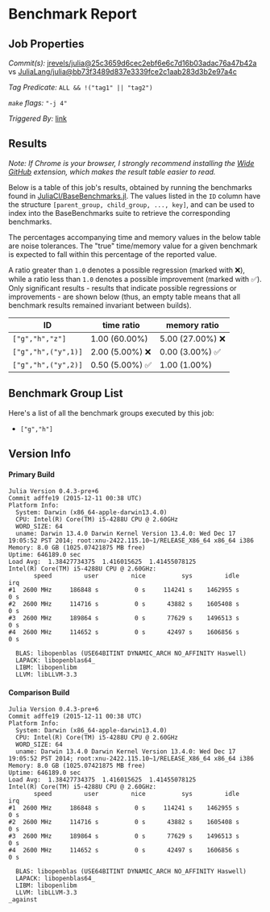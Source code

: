 # Benchmark Report

## Job Properties

*Commit(s):* [jrevels/julia@25c3659d6cec2ebf6e6c7d16b03adac76a47b42a](https://github.com/jrevels/julia/commit/25c3659d6cec2ebf6e6c7d16b03adac76a47b42a) vs [JuliaLang/julia@bb73f3489d837e3339fce2c1aab283d3b2e97a4c](https://github.com/JuliaLang/julia/commit/bb73f3489d837e3339fce2c1aab283d3b2e97a4c)

*Tag Predicate:* `ALL && !("tag1" || "tag2")`

*`make` flags:* `"-j 4"`

*Triggered By:* [link](https://www.test.com)

## Results

*Note: If Chrome is your browser, I strongly recommend installing the [Wide GitHub](https://chrome.google.com/webstore/detail/wide-github/kaalofacklcidaampbokdplbklpeldpj?hl=en)
extension, which makes the result table easier to read.*

Below is a table of this job's results, obtained by running the benchmarks found in
[JuliaCI/BaseBenchmarks.jl](https://github.com/JuliaCI/BaseBenchmarks.jl). The values
listed in the `ID` column have the structure `[parent_group, child_group, ..., key]`,
and can be used to index into the BaseBenchmarks suite to retrieve the corresponding
benchmarks.

The percentages accompanying time and memory values in the below table are noise tolerances. The "true"
time/memory value for a given benchmark is expected to fall within this percentage of the reported value.

A ratio greater than `1.0` denotes a possible regression (marked with :x:), while a ratio less
than `1.0` denotes a possible improvement (marked with :white_check_mark:). Only significant results - results
that indicate possible regressions or improvements - are shown below (thus, an empty table means that all
benchmark results remained invariant between builds).

| ID | time ratio | memory ratio |
|----|------------|--------------|
| `["g","h","z"]` | 1.00 (60.00%)  | 5.00 (27.00%) :x: |
| `["g","h",("y",1)]` | 2.00 (5.00%) :x: | 0.00 (3.00%) :white_check_mark: |
| `["g","h",("y",2)]` | 0.50 (5.00%) :white_check_mark: | 1.00 (1.00%)  |

## Benchmark Group List

Here's a list of all the benchmark groups executed by this job:

- `["g","h"]`

## Version Info

#### Primary Build

```
Julia Version 0.4.3-pre+6
Commit adffe19 (2015-12-11 00:38 UTC)
Platform Info:
  System: Darwin (x86_64-apple-darwin13.4.0)
  CPU: Intel(R) Core(TM) i5-4288U CPU @ 2.60GHz
  WORD_SIZE: 64
  uname: Darwin 13.4.0 Darwin Kernel Version 13.4.0: Wed Dec 17 19:05:52 PST 2014; root:xnu-2422.115.10~1/RELEASE_X86_64 x86_64 i386
Memory: 8.0 GB (1025.07421875 MB free)
Uptime: 646189.0 sec
Load Avg:  1.38427734375  1.416015625  1.41455078125
Intel(R) Core(TM) i5-4288U CPU @ 2.60GHz:
       speed         user         nice          sys         idle          irq
#1  2600 MHz     186848 s          0 s     114241 s    1462955 s          0 s
#2  2600 MHz     114716 s          0 s      43882 s    1605408 s          0 s
#3  2600 MHz     189864 s          0 s      77629 s    1496513 s          0 s
#4  2600 MHz     114652 s          0 s      42497 s    1606856 s          0 s

  BLAS: libopenblas (USE64BITINT DYNAMIC_ARCH NO_AFFINITY Haswell)
  LAPACK: libopenblas64_
  LIBM: libopenlibm
  LLVM: libLLVM-3.3

```

#### Comparison Build

```
Julia Version 0.4.3-pre+6
Commit adffe19 (2015-12-11 00:38 UTC)
Platform Info:
  System: Darwin (x86_64-apple-darwin13.4.0)
  CPU: Intel(R) Core(TM) i5-4288U CPU @ 2.60GHz
  WORD_SIZE: 64
  uname: Darwin 13.4.0 Darwin Kernel Version 13.4.0: Wed Dec 17 19:05:52 PST 2014; root:xnu-2422.115.10~1/RELEASE_X86_64 x86_64 i386
Memory: 8.0 GB (1025.07421875 MB free)
Uptime: 646189.0 sec
Load Avg:  1.38427734375  1.416015625  1.41455078125
Intel(R) Core(TM) i5-4288U CPU @ 2.60GHz:
       speed         user         nice          sys         idle          irq
#1  2600 MHz     186848 s          0 s     114241 s    1462955 s          0 s
#2  2600 MHz     114716 s          0 s      43882 s    1605408 s          0 s
#3  2600 MHz     189864 s          0 s      77629 s    1496513 s          0 s
#4  2600 MHz     114652 s          0 s      42497 s    1606856 s          0 s

  BLAS: libopenblas (USE64BITINT DYNAMIC_ARCH NO_AFFINITY Haswell)
  LAPACK: libopenblas64_
  LIBM: libopenlibm
  LLVM: libLLVM-3.3
_against
```
